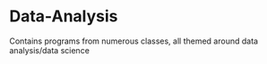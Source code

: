 # Data-Analysis
Contains programs from numerous classes, all themed around data analysis/data science
